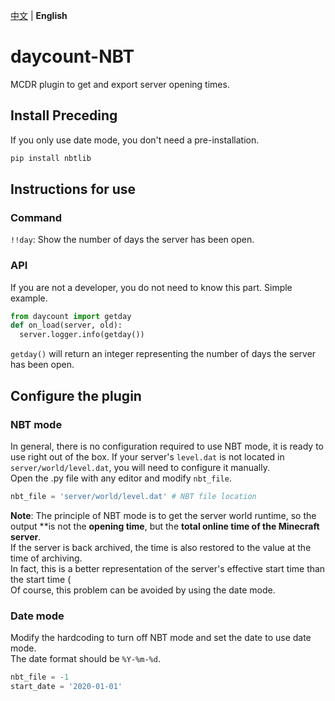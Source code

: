 [中文](README.md) | **English**
# daycount-NBT
MCDR plugin to get and export server opening times.

## Install Preceding
If you only use date mode, you don't need a pre-installation.
```bash
pip install nbtlib
```
## Instructions for use
### Command
`!!day`: Show the number of days the server has been open.

### API
If you are not a developer, you do not need to know this part.
Simple example.
```python
from daycount import getday
def on_load(server, old):
  server.logger.info(getday())
```
`getday()` will return an integer representing the number of days the server has been open.

## Configure the plugin
### NBT mode
In general, there is no configuration required to use NBT mode, it is ready to use right out of the box. If your server's `level.dat` is not located in `server/world/level.dat`, you will need to configure it manually.  
Open the .py file with any editor and modify `nbt_file`.
```python
nbt_file = 'server/world/level.dat' # NBT file location
```
**Note**: The principle of NBT mode is to get the server world runtime, so the output **is not the **opening time**, but the **total online time of the Minecraft server**.  
If the server is back archived, the time is also restored to the value at the time of archiving.  
In fact, this is a better representation of the server's effective start time than the start time (  
Of course, this problem can be avoided by using the date mode.

### Date mode
Modify the hardcoding to turn off NBT mode and set the date to use date mode.  
The date format should be `%Y-%m-%d`.
```python
nbt_file = -1
start_date = '2020-01-01'
```
